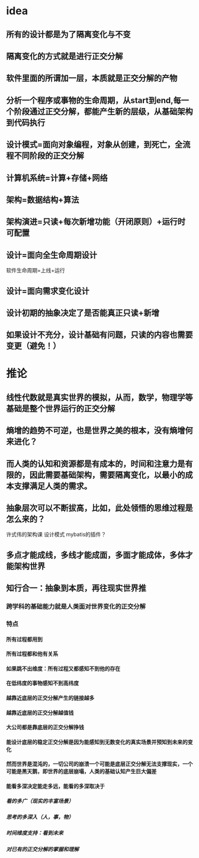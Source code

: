 # idea
	
## 所有的设计都是为了隔离变化与不变
	
## 隔离变化的方式就是进行正交分解
## 软件里面的所谓加一层，本质就是正交分解的产物
## 分析一个程序或事物的生命周期，从start到end,每一个阶段通过正交分解，都能产生新的层级，从基础架构到代码执行
## 设计模式=面向对象编程，对象从创建，到死亡，全流程不同阶段的正交分解
## 计算机系统=计算+存储+网络
## 架构=数据结构+算法
## 架构演进=只读+每次新增功能（开闭原则）+运行时可配置
## 设计=面向全生命周期设计
软件生命周期=上线+运行
## 设计=面向需求变化设计
## 设计初期的抽象决定了是否能真正只读+新增
## 如果设计不充分，设计基础有问题，只读的内容也需要变更（避免！）



# 推论
## 线性代数就是真实世界的模拟，从而，数学，物理学等基础是整个世界运行的正交分解
## 熵增的趋势不可逆，也是世界之美的根本，没有熵增何来进化？
## 而人类的认知和资源都是有成本的，时间和注意力是有限的，因此需要基础架构，需要隔离变化，以最小的成本支撑满足人类的需求。
## 抽象层次可以不断拔高，比如，此处领悟的思维过程是怎么来的？
许式伟的架构课
设计模式
mybatis的插件？
## 多点才能成线，多线才能成面，多面才能成体，多体才能架构世界
## 知行合一：抽象到本质，再往现实世界推
### 跨学科的基础能力就是人类面对世界变化的正交分解
### 特点
#### 所有过程都用到
#### 所有过程都和他有关系
#### 如果跳不出维度：所有过程又都感知不到他的存在
#### 在低纬度的事物感知不到高纬度
#### 越靠近底层的正交分解产生的链接越多
#### 越靠近底层的正交分解越值钱
#### 大公司都是靠底层的正交分解挣钱
#### 能设计底层的稳定正交分解是因为能感知到无数变化的真实场景并预知到未来的变化
#### 然而世界是混沌的，一切公司的崩溃一个可能是底层正交分解无法支撑现实，一个可能是黑天鹅，即世界的底层崩塌，人类的基础认知产生巨大偏差
#### 能看多深决定能走多远，能看的多深取决于
##### 看的多广（现实的丰富场景）
##### 思考的多深入（人，事，物）
##### 时间维度支持：看到未来
##### 对已有的正交分解的掌握和理解